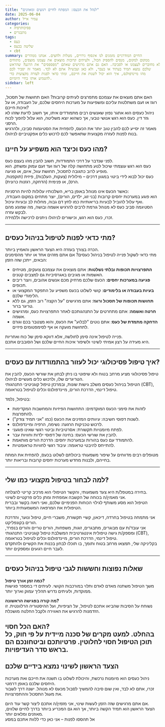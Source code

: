 ```yaml
---
title: "לנהל את הכעס: המפתח לחיים רגועים ומאוזנים"
date: 2025-06-04
author: עמיר אייל
categories:
  - פסיכותרפיה
  - מתבגרים
tags:
  - כעס
  - שליטה בכעס
  - cbt
summary: החיים המודרניים מזמנים לנו אינסוף גירויים, מטלות ולחצים. אנחנו ממהרים
  ממקום למקום, מנסים להספיק הכול, ולעיתים קרובות מוצאים את עצמנו מוצפים, מתוחים
  ולא מחוברים לעצמנו או לסביבה. האם גם אתם מרגישים שאתם "מפספסים" את הרגע? שהראש
  שלכם נמצא תמיד בעתיד או בעבר, ולא כאן ועכשיו? אתם לא לבד. מאמר זה יסביר לכם
  מהו מיינדפולנס, איך הוא יכול לשנות את חייכם, ומתי כדאי לפנות לעזרה מקצועית כדי
  להטמיע אותו בחיי היומיום.
sidebar: left
---
```


 האם אתם מוצאים את עצמכם מתפרצים לעיתים קרובות? האם תחושות של תסכול, רוגז או זעם משתלטות עליכם ומשפיעות על מערכות היחסים שלכם, על העבודה, או על איכות חייכם?  
ניהול כעסים הוא אתגר נפוץ שאנשים רבים מתמודדים איתו, אך חשוב לדעת שזהו לא גזר דין. כעס הוא רגש אנושי טבעי, אך כשהוא יוצא משליטה, הוא עלול להפוך לכוח הרסני.  
 מאמר זה יסייע לכם להבין טוב יותר את הכעס, להפחית את הסטיגמות סביבו, ולהרגיש בנוח לפנות לעזרה מקצועית שתאפשר לכם לרכוש כלים אפקטיביים לניהולו.
<!--more-->



## מהו כעס וכיצד הוא משפיע על חיינו?

לפני שנדבר על דרכי התמודדות, חשוב להבין מהו בעצם כעס.  
כעס הוא רגש עוצמתי שיכול לנוע מתחושה קלה של רוגז ועד זעם עמוק ומשתק. הוא מופיע לרוב כתגובה לתסכול, תחושת עוול, איום, או פגיעה.  
כעס יכול לבוא לידי ביטוי במגוון דרכים – מילולית (צעקות, העלבות), פיזית (תוקפנות, הרס), או פנימית (הדחקה, רגזנות כרונית).

כאשר הכעס אינו מנוהל באופן בריא, השלכותיו עלולות להיות הרסניות:  
הוא פוגע במערכות יחסים קרובות (בני זוג, ילדים, הורים), יוצר מתחים במקום העבודה, ואף עלול להוביל לבעיות בריאותיות כמו לחץ דם גבוה, מחלות לב ובעיות עיכול.  
הסטיגמה סביב כעס לא מנוהל גורמת לרבים להרגיש אשמה ובושה, מה שמונע מהם לבקש עזרה.  
זכרו, כעס הוא רגש, וכישורים לניהולו ניתנים לרכישה וללמידה.

---

## מתי כדאי לפנות לטיפול בניהול כעסים?

הכרה בצורך בעזרה היא הצעד הראשון והאמיץ ביותר.  
מתי כדאי לשקול פנייה לטיפול בניהול כעסים? אם אתם מזהים אחד או יותר מהסימנים הבאים, ייתכן שזה הזמן:

- **התפרצויות תכופות ובלתי נשלטות**: אתם מוצאים את עצמכם צועקים, מטיחים האשמות או מגיבים באגרסיביות גם למצבים קטנים.  
- **פגיעה במערכות יחסים**: הכעס שלכם מרחיק מכם אנשים אהובים, ויוצר ריבים תכופים.  
- **בעיות בעבודה או בלימודים**: קושי לשלוט בכעס משפיע על התפקוד המקצועי או הלימודי שלכם.  
- **תחושות תכופות של תסכול ורוגז**: אתם מרגישים "על הקצה" רוב הזמן, גם ללא טריגר ברור.  
- **חרטה ואשמה**: אתם מתחרטים על התנהגותכם לאחר התפרצויות כעס, ומרגישים אשמה.  
- **הדחקה מתמדת של כעס**: אתם נוטים "לבלוע" את הכעס, והוא מצטבר בכם וגורם לתחושת מועקה או אף לסימפטומים פיזיים.  

פנייה לטיפול אינה סימן לחולשה, אלא דווקא סימן של כוח ואחריות.  
היא מעידה על רצון אמיתי לשינוי ולשיפור איכות החיים שלכם ושל הסובבים אתכם.

---

## איך טיפול פסיכולוגי יכול לעזור בהתמודדות עם כעסים?

טיפול פסיכולוגי מציע מרחב בטוח ולא שיפוטי בו ניתן לבחון את שורשי הכעס, להבין את הטריגרים שלו, ולרכוש כלים מעשיים לניהולו.  
הטיפול בניהול כעסים משלב גישות שונות, ובמרכזן טיפול קוגניטיבי התנהגותי (CBT), טיפול דינמי, הדרכת הורים, מיינדפולנס וכלים לטיפול בטראומה.

בטיפול, נלמד:

- לזהות את סימני הכעס המוקדמים: התחושות הפיזיות והמחשבות המקדימות להתפרצות.  
- לשנות דפוסי חשיבה: עיוותים המזינים את הכעס (כמו "אני תמיד צודק").  
- לרכוש טכניקות הרגעה: נשימה, הרפיה ומיינדפולנס.  
- לפתח מיומנויות תקשורת: אסרטיביות וביטוי רגשי שאינו פוגעני.  
- להבין את שורשי הכעס: בחינה של דפוסי ילדות וחוויות עבר.  
- להתמודד עם כעס בהורות ובמערכות יחסים: הדרכת הורים מותאמת.  
- להתייחס להיבטי טראומה: עיבוד רגשי לחוויות טראומטיות.

מטופלים רבים מדווחים על שיפור משמעותי ביכולתם לשלוט בכעס, להפחית את המתח בחייהם, ולבנות מחדש מערכות יחסים קרובות ובריאות יותר.

---

## למה לבחור בטיפול מקצועי כמו שלי?

בחירה במטפל/ת היא צעד משמעותי, והקשר הטיפולי הוא מרכיב קריטי להצלחה.  
אני מאמין/ה בכוחה של הקשבה אמפתית ומתן כלים פרקטיים לשינוי.  
הטיפול הוא מסע משותף לגילוי הכוחות הפנימיים שלכם, ואני רואה בקשר ובברית הטיפולית את המרפאה המשמעותית ביותר.

אני מתמחה בטיפול בחרדה, דיכאון, קשיי תקשורת, משברי חיים, טיפול ונוער, והדרכת הורים בקונפליקט.  
אני עובד/ת עם מבוגרים, מתבגרים, זוגות, משפחות, הורים טריים והורים בנפרד, ומספק/ת גישה טיפולית אינטגרטיבית המשלבת טיפול קוגניטיבי התנהגותי (CBT), טיפול דינמי, הדרכת הורים, מיינדפולנס וכלים לטיפול בטראומה.  
בקליניקה שלי, תמצאו מרחב בטוח ותומך, בו תוכלו לבחון בכנות את הקשיים ולהתקדם לעבר חיים רגועים ומספקים יותר.

---
## שאלות נפוצות וחששות לגבי טיפול בניהול כעסים

**כמה זמן אורך טיפול?**  
משך הטיפול משתנה מאדם לאדם ותלוי במורכבות הקושי. לעיתים די במספר פגישות ממוקדות, ולעיתים נדרש תהליך עמוק וארוך יותר.

**מה קורה בפגישה הראשונה?**  
נשוחח על הסיבות שהביאו אתכם לטיפול, על הציפיות, ועל ההיסטוריה הרלוונטית. זו הזדמנות להרגיש את האווירה ולקבל החלטה מושכלת.

**האם הכל חסוי?**  
בהחלט. למעט מקרים של סכנה מיידית על פי חוק, כל תוכן הטיפול חסוי לחלוטין. פרטיותכם וביטחונכם הם בראש סדר העדיפויות.
---

## הצעד הראשון לשינוי נמצא בידיים שלכם

ניהול כעסים הוא מיומנות נרכשת, והיכולת לשלוט בו תשנה את חייכם ואת מערכות היחסים שלכם באופן דרמטי.  
זכרו, אתם לא לבד, ואין שום סיבה להמשיך לסבול מכעס לא מנוהל. ישנה דרך לשבור את מעגל התסכול וההתפרצויות.

אם אתם מרגישים שזה הזמן לעשות שינוי, אני מזמין/ה אתכם ליצור קשר עוד היום.  
הצעד הראשון הוא תמיד הקשה ביותר, אך הוא גם המכריע ביותר בדרך לחיים שלווים, מאוזנים ומלאים יותר.  
אל תהססו לפנות – אני כאן כדי ללוות אתכם במסע
